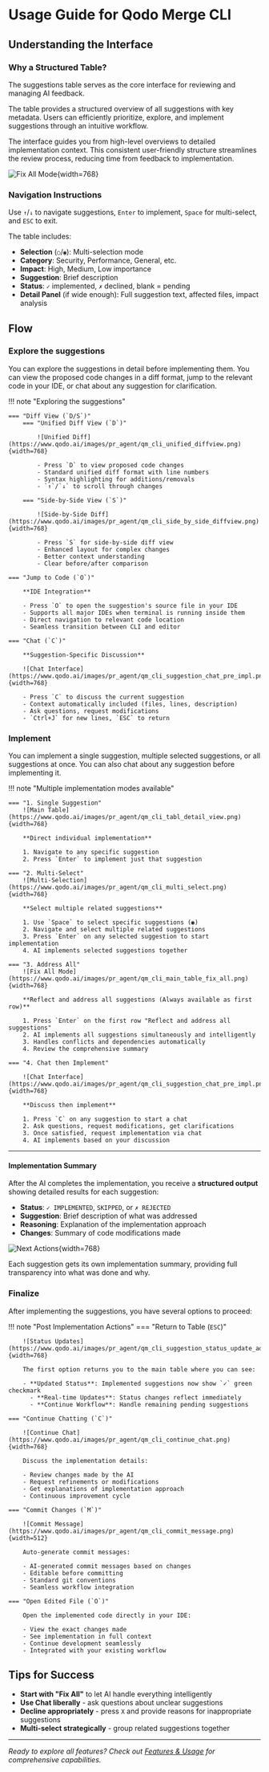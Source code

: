 # Usage Guide for Qodo Merge CLI


## Understanding the Interface

### Why a Structured Table?

The suggestions table serves as the core interface for reviewing and managing AI feedback.

The table provides a structured overview of all suggestions with key metadata.
Users can efficiently prioritize, explore, and implement suggestions through an intuitive workflow.

The interface guides you from high-level overviews to detailed implementation context.
This consistent user-friendly structure streamlines the review process, reducing time from feedback to implementation.

![Fix All Mode](https://www.qodo.ai/images/pr_agent/qm_cli_main_table_fix_all.png){width=768}



### Navigation Instructions
Use `↑`/`↓` to navigate suggestions, `Enter` to implement, `Space` for multi-select, and `ESC` to exit.

The table includes:

- **Selection** (`○`/`◉`): Multi-selection mode
- **Category**: Security, Performance, General, etc.
- **Impact**: High, Medium, Low importance
- **Suggestion**: Brief description
- **Status**: `✓` implemented, `✗` declined, blank = pending
- **Detail Panel** (if wide enough): Full suggestion text, affected files, impact analysis

## Flow

### Explore the suggestions

You can explore the suggestions in detail before implementing them.
You can view the proposed code changes in a diff format, jump to the relevant code in your IDE, or chat about any suggestion for clarification.

!!! note "Exploring the suggestions"

[//]: # (    === "Details Panel")

[//]: # ()
[//]: # (        ![Detail Panel]&#40;https://www.qodo.ai/images/pr_agent/qm_cli_tabl_detail_view.png&#41;{width=768})

[//]: # (        )
[//]: # (        **Enhanced Layout &#40;≥120 columns&#41;**)

[//]: # (        )
[//]: # (        - **Detail Panel**: Extended information for selected suggestions)

[//]: # (        - **File Information**: Affected files and line ranges)

[//]: # (        - **Complete Description**: Full suggestion explanation)

[//]: # (        - **Impact Assessment**: Detailed importance analysis)

    === "Diff View (`D/S`)"
        === "Unified Diff View (`D`)"

            ![Unified Diff](https://www.qodo.ai/images/pr_agent/qm_cli_unified_diffview.png){width=768}
            
            - Press `D` to view proposed code changes
            - Standard unified diff format with line numbers
            - Syntax highlighting for additions/removals
            - `↑`/`↓` to scroll through changes

        === "Side-by-Side View (`S`)"

            ![Side-by-Side Diff](https://www.qodo.ai/images/pr_agent/qm_cli_side_by_side_diffview.png){width=768}
            
            - Press `S` for side-by-side diff view
            - Enhanced layout for complex changes
            - Better context understanding
            - Clear before/after comparison

    === "Jump to Code (`O`)"

        **IDE Integration**
        
        - Press `O` to open the suggestion's source file in your IDE
        - Supports all major IDEs when terminal is running inside them
        - Direct navigation to relevant code location
        - Seamless transition between CLI and editor

    === "Chat (`C`)"

        **Suggestion-Specific Discussion**
        
        ![Chat Interface](https://www.qodo.ai/images/pr_agent/qm_cli_suggestion_chat_pre_impl.png){width=768}
        
        - Press `C` to discuss the current suggestion
        - Context automatically included (files, lines, description)
        - Ask questions, request modifications
        - `Ctrl+J` for new lines, `ESC` to return


### Implement

You can implement a single suggestion, multiple selected suggestions, or all suggestions at once. You can also chat about any suggestion before implementing it.

!!! note "Multiple implementation modes available"

    === "1. Single Suggestion"
        ![Main Table](https://www.qodo.ai/images/pr_agent/qm_cli_tabl_detail_view.png){width=768}
        
        **Direct individual implementation**
    
        1. Navigate to any specific suggestion
        2. Press `Enter` to implement just that suggestion

    === "2. Multi-Select"
        ![Multi-Selection](https://www.qodo.ai/images/pr_agent/qm_cli_multi_select.png){width=768}
        
        **Select multiple related suggestions**
        
        1. Use `Space` to select specific suggestions (◉)
        2. Navigate and select multiple related suggestions
        3. Press `Enter` on any selected suggestion to start implementation
        4. AI implements selected suggestions together
    
    === "3. Address All"
        ![Fix All Mode](https://www.qodo.ai/images/pr_agent/qm_cli_main_table_fix_all.png){width=768}
        
        **Reflect and address all suggestions (Always available as first row)**
        
        1. Press `Enter` on the first row "Reflect and address all suggestions"
        2. AI implements all suggestions simultaneously and intelligently
        3. Handles conflicts and dependencies automatically
        4. Review the comprehensive summary
    
    === "4. Chat then Implement"
    
        ![Chat Interface](https://www.qodo.ai/images/pr_agent/qm_cli_suggestion_chat_pre_impl.png){width=768}
    
        **Discuss then implement**
    
        1. Press `C` on any suggestion to start a chat
        2. Ask questions, request modifications, get clarifications
        3. Once satisfied, request implementation via chat
        4. AI implements based on your discussion

___

#### Implementation Summary

After the AI completes the implementation, you receive a **structured output** showing detailed results for each suggestion:

- **Status**: `✓ IMPLEMENTED`, `SKIPPED`, or `✗ REJECTED`
- **Suggestion**: Brief description of what was addressed
- **Reasoning**: Explanation of the implementation approach
- **Changes**: Summary of code modifications made

![Next Actions](https://www.qodo.ai/images/pr_agent/qm_cli_impl_success_next_actions.png){width=768}

Each suggestion gets its own implementation summary, providing full transparency into what was done and why.

### Finalize

After implementing the suggestions, you have several options to proceed:

!!! note "Post Implementation Actions"
    === "Return to Table (`ESC`)"
    
        ![Status Updates](https://www.qodo.ai/images/pr_agent/qm_cli_suggestion_status_update_add_v_sign.png){width=768}
        
        The first option returns you to the main table where you can see:
        
        - **Updated Status**: Implemented suggestions now show `✓` green checkmark
          - **Real-time Updates**: Status changes reflect immediately
          - **Continue Workflow**: Handle remaining pending suggestions
    
    === "Continue Chatting (`C`)"
    
        ![Continue Chat](https://www.qodo.ai/images/pr_agent/qm_cli_continue_chat.png){width=768}
        
        Discuss the implementation details:
        
        - Review changes made by the AI
        - Request refinements or modifications
        - Get explanations of implementation approach
        - Continuous improvement cycle
    
    === "Commit Changes (`M`)"
    
        ![Commit Message](https://www.qodo.ai/images/pr_agent/qm_cli_commit_message.png){width=512}
        
        Auto-generate commit messages:
        
        - AI-generated commit messages based on changes
        - Editable before committing
        - Standard git conventions
        - Seamless workflow integration
    
    === "Open Edited File (`O`)"
    
        Open the implemented code directly in your IDE:
        
        - View the exact changes made
        - See implementation in full context
        - Continue development seamlessly
        - Integrated with your existing workflow

## Tips for Success

- **Start with "Fix All"** to let AI handle everything intelligently
- **Use Chat liberally** - ask questions about unclear suggestions
- **Decline appropriately** - press `X` and provide reasons for inappropriate suggestions
- **Multi-select strategically** - group related suggestions together

---

*Ready to explore all features? Check out [Features & Usage](features.md) for comprehensive capabilities.*